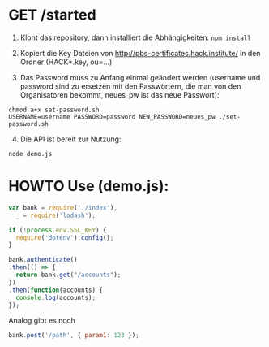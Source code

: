 # GET /started


1) Klont das repository, dann installiert die Abhängigkeiten: ```npm install```

2) Kopiert die Key Dateien von http://pbs-certificates.hack.institute/ in den Ordner (HACK*.key, ou=...)

3) Das Password muss zu Anfang einmal geändert werden (username und password sind zu ersetzen mit den Passwörtern, die man von den Organisatoren bekommt, neues_pw ist das neue Passwort):
```
chmod a+x set-password.sh
USERNAME=username PASSWORD=password NEW_PASSWORD=neues_pw ./set-password.sh 
```


4) Die API ist bereit zur Nutzung:
```
node demo.js
```

# HOWTO Use (demo.js):

```js
var bank = require('./index'),
  _ = require('lodash');

if (!process.env.SSL_KEY) {
  require('dotenv').config();
}

bank.authenticate()
.then(() => {
  return bank.get("/accounts");
})
.then(function(accounts) {
  console.log(accounts);
});
```
Analog gibt es noch
```js
bank.post('/path', { param1: 123 });
```
